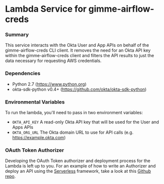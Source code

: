 # Lambda Service for gimme-airflow-creds

### Summary
This service interacts with the Okta User and App APIs on behalf of the gimme-airflow-creds CLI client.  It removes the need for an Okta API key within the gimme-airflow-creds client and filters the API results to just the data necessary for requesting AWS credentials.

### Dependencies
- Python 2.7 (https://www.python.org)
- okta-sdk-python v0.4+ (https://github.com/okta/okta-sdk-python)

### Environmental Variables
To run the lambda, you'll need to pass in two environment variables:
- `OKTA_API_KEY` A read-only Okta API key that will be used for the User and Apps APIs
- `OKTA_ORG_URL` The Okta domain URL to use for API calls (e.g. https://example.okta.com)

### OAuth Token Authorizer
Developing the OAuth Token authorizer and deployment process for the Lambda is left up to you.  For an example of how to write an Authorizer and deploy an API using the [Serverless](https://serverless.com/) framework, take a look at this [Github repo](https://github.com/pmcdowell-okta/oauth-jwt-serverless-aws-apigateway).
